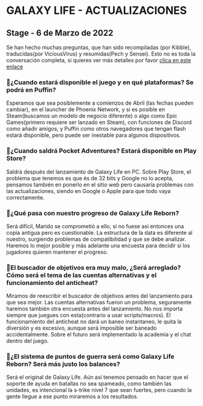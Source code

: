 # GALAXY LIFE - ACTUALIZACIONES
## Stage - 6 de Marzo de 2022
Se han hecho muchas preguntas, que han sido recompiladas (por Kibble), traducidas(por ViciousVirus) y resumidas(Pech y Sensei).
Esto no es toda la conversación completa, si quieres ver más detalles por favor [clica en este enlace](https://github.com/viciousvirus/gl_actualizaciones/blob/gh-pages/todas_las_preguntas)

### 📆¿Cuando estará disponible el juego y en qué plataformas? Se podrá en Puffin?
Esperamos que sea posiblemente a comienzos de Abril (las fechas pueden cambiar), en el launcher de Phoenix Network, y si es posible en Steam(buscamos un modelo de negocio diferente) o algo como Epic Games(primero requiere ser lanzado en Steam), con funciones de Discord como añadir amigos, y Puffin como otros navegadores que tengan flash estará disponible, pero puede ser inestable para algunos dispositivos. 

### 📱¿Cuando saldrá Pocket Adventures? Estará disponible en Play Store?
Saldrá después del lanzamiento de Galaxy Life en PC. Sobre Play Store, el problema que tenemos es que és de 32 bits y Google no lo acepta, pensamos también en ponerlo en el sitio web pero causaría problemas con las actualizaciones, siendo en Google o Apple para que todo vaya correctamente.

### 🤔¿Qué pasa con nuestro progreso de Galaxy Life Reborn?
Será difícil, Marido se comprometió a ello, si no fuese así entonces una copia antigua pero es cuestionable. La estructura de la data es diferente al nuestro, surgiendo problemas de compatibilidad y que se debe analizar. Haremos lo mejor posible y más adelante una encuesta para decidir si los jugadores quieren mantener el progreso.

### 💢El buscador de objetivos era muy malo, ¿Será arreglado? Cómo será el tema de las cuentas alternativas y el funcionamiento del anticheat?
Miramos de reescribir el buscador de objetivos antes del lanzamiento para que sea mejor. Las cuentas alternativas fueron un problema, seguramente haremos también otra encuesta antes del lanzamiento. No nos importa siempre que juegues con esta(contrario a usar scripts/macros). El funcionamiento del anticheat no dará un baneo instantaneo, le quita la diversión y es excesivo, aunque será imposible ser baneado accidentalmente. Sobre el futuro será implementado la academia y el chat dentro del juego.

### 🤺¿El sistema de puntos de guerra será como Galaxy Life Reborn? Será más justo los balances?
Será el original de Galaxy Life. Aún así tenemos pensado en hacer que el soporte de ayuda en batallas no sea spameado, como también las unidades, es intencional la s-trike nivel 7 que sean fuertes, pero cuando la gente llegue a ese punto miraremos a los resultados.
